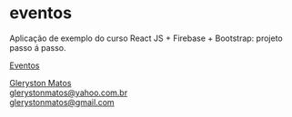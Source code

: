 # eventos
Aplicação de exemplo do curso React JS + Firebase + Bootstrap: projeto passo á passo.

<a href="https://react-eventos.herokuapp.com/" target="_blank">Eventos</a><br/>

<a href="https://www.linkedin.com/in/glerystonmatos/" target="_blank">Gleryston Matos</a><br/>
glerystonmatos@yahoo.com.br<br/>
glerystonmatos@gmail.com<br/>
